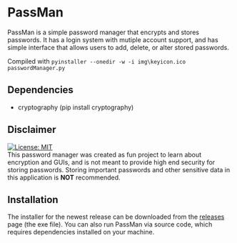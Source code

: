 # PassMan
 PassMan is a simple password manager that encrypts and stores passwords. It has a login system with mutiple account support, and has simple interface that allows users to add, delete, or alter stored passwords.

 Compiled with `pyinstaller --onedir -w -i img\keyicon.ico passwordManager.py`

## Dependencies
 - cryptography (pip install cryptography)

## Disclaimer
[![License: MIT](https://img.shields.io/badge/License-MIT-blue.svg)](https://opensource.org/licenses/MIT)  
This password manager was created as fun project to learn about encryption and GUIs, and is not meant to provide high end security for storing passwords. Storing important passwords and other sensitive data in this application is **NOT** recommended.

## Installation
The installer for the newest release can be downloaded from the [releases](https://github.com/wrrnlim/PassMan/blob/main/LICENSE) page (the exe file). You can also run PassMan via source code, which requires dependencies installed on your machine.
